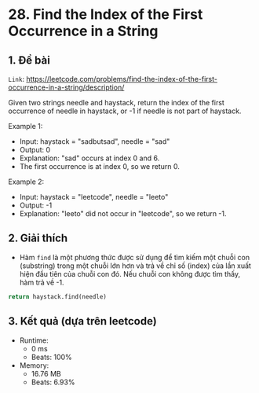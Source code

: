 # 28. Find the Index of the First Occurrence in a String
## 1. Đề bài
`Link`: https://leetcode.com/problems/find-the-index-of-the-first-occurrence-in-a-string/description/

Given two strings needle and haystack, return the index of the first occurrence of needle in haystack, or -1 if needle is not part of haystack.

Example 1:
- Input: haystack = "sadbutsad", needle = "sad"
- Output: 0
- Explanation: "sad" occurs at index 0 and 6.
- The first occurrence is at index 0, so we return 0.

Example 2:
- Input: haystack = "leetcode", needle = "leeto"
- Output: -1
- Explanation: "leeto" did not occur in "leetcode", so we return -1.
## 2. Giải thích  
- Hàm `find` là một phương thức được sử dụng để tìm kiếm một chuỗi con (substring) trong một chuỗi lớn hơn và trả về chỉ số (index) của lần xuất hiện đầu tiên của chuỗi con đó. Nếu chuỗi con không được tìm thấy, hàm trả về -1. 
```python
return haystack.find(needle)
```
## 3. Kết quả (dựa trên leetcode)
- Runtime:
    + 0 ms
    + Beats: 100%
- Memory:
    + 16.76 MB
    + Beats: 6.93%
